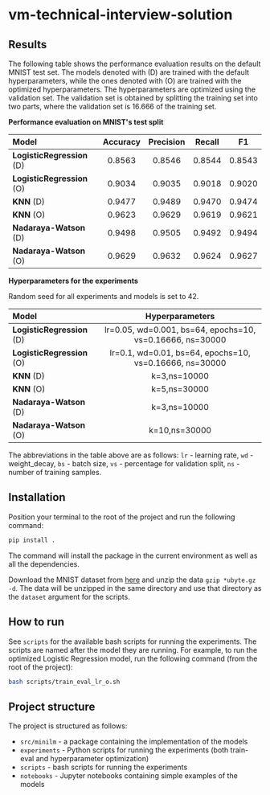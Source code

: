 # vm-technical-interview-solution

## Results

The following table shows the performance evaluation results on the default MNIST test set. The models denoted with (D) are trained with the default hyperparameters, while the ones denoted with (O) are trained with the optimized hyperparameters. The hyperparameters are optimized using the validation set. The validation set is obtained by splitting the training set into two parts, where the validation set is $16.666%$ of the training set.

**Performance evaluation on MNIST's test split**

| **Model**                  | **Accuracy** | **Precision** | **Recall** |  **F1**  |
| :------------------------- | :----------: | :-----------: | :--------: | :------: |
| **LogisticRegression** (D) |   $0.8563$   |   $0.8546$    |  $0.8544$  | $0.8543$ |
| **LogisticRegression** (O) |   $0.9034$   |   $0.9035$    |  $0.9018$  | $0.9020$ |
| **KNN** (D)                |   $0.9477$   |   $0.9489$    |  $0.9470$  | $0.9474$ |
| **KNN** (O)                |   $0.9623$   |   $0.9629$    |  $0.9619$  | $0.9621$ |
| **Nadaraya-Watson** (D)    |   $0.9498$   |   $0.9505$    |  $0.9492$  | $0.9494$ |
| **Nadaraya-Watson** (O)    |   $0.9629$   |   $0.9632$    |  $0.9624$  | $0.9627$ |

**Hyperparameters for the experiments**

Random seed for all experiments and models is set to $42$.

| **Model**                  |                    **Hyperparameters**                    |
| :------------------------- | :-------------------------------------------------------: |
| **LogisticRegression** (D) | lr=0.05, wd=0.001, bs=64, epochs=10, vs=0.16666, ns=30000 |
| **LogisticRegression** (O) |  lr=0.1, wd=0.01, bs=64, epochs=10, vs=0.16666, ns=30000  |
| **KNN** (D)                |                       k=3,ns=10000                        |
| **KNN** (O)                |                       k=5,ns=30000                        |
| **Nadaraya-Watson** (D)    |                       k=3,ns=10000                        |
| **Nadaraya-Watson** (O)    |                       k=10,ns=30000                       |

The abbreviations in the table above are as follows: `lr` - learning rate, `wd` - weight_decay, `bs` - batch size, `vs` - percentage for validation split, `ns` - number of training samples.

## Installation

Position your terminal to the root of the project and run the following command:

```bash
pip install .
```

The command will install the package in the current environment as well as all the dependencies.

Download the MNIST dataset from [here](http://yann.lecun.com/exdb/mnist/) and unzip the data
`gzip *ubyte.gz -d`. The data will be unzipped in the same directory and use that directory as the `dataset` argument for the scripts.

## How to run

See `scripts` for the available bash scripts for running the experiments. The scripts are named after the model they are running. For example, to run the optimized Logistic Regression model, run the following command (from the root of the project):

```bash
bash scripts/train_eval_lr_o.sh
```

## Project structure

The project is structured as follows:

- `src/minilm` - a package containing the implementation of the models
- `experiments` - Python scripts for running the experiments (both train-eval and hyperparameter optimization)
- `scripts` - bash scripts for running the experiments
- `notebooks` - Jupyter notebooks containing simple examples of the models
